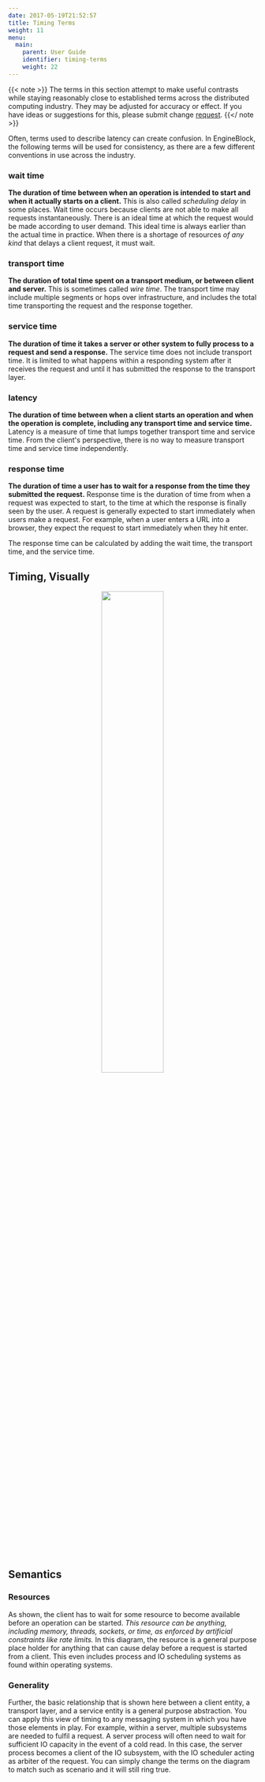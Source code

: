 ```yaml
---
date: 2017-05-19T21:52:57
title: Timing Terms
weight: 11
menu:
  main:
    parent: User Guide
    identifier: timing-terms
    weight: 22
---
```


{{< note >}}
The terms in this section attempt to make useful contrasts while
staying reasonably close to established terms across the distributed computing
industry. They may be adjusted for accuracy or effect. If you have ideas or
suggestions for this, please submit change 
[request](https://github.com/engineblock/engineblock/issues).
{{</ note >}}

Often, terms used to describe latency can create confusion. In EngineBlock, 
the following terms will be used for consistency, as there are a few different 
conventions in use across the industry.

### wait time
 
**The duration of time between when an operation is intended to start and when it actually 
starts on a client.** This is also called *scheduling delay* in some places. Wait
time occurs because clients are not able to make all requests instantaneously.
There is an ideal time at which the request would be made according to user
demand. This ideal time is always earlier than the actual time in practice.
When there is a shortage of resources *of any kind* that delays a client request,
it must wait.

### transport time

**The duration of total time spent on a transport medium, or between client and server.** This is
sometimes called *wire time*. The transport time may include multiple segments or hops over
infrastructure, and includes the total time transporting the request and the response together.

### service time

**The duration of time it takes a server or other system to fully process to a request and 
send a response.** The service time does not include transport time. It is limited to what happens within 
a responding system after it receives the request and until it has submitted the response to the transport layer.

### latency

**The duration of time between when a client starts an operation and when the operation is complete,
including any transport time and service time.** Latency is a measure of time that lumps
together transport time and service time. From the client's perspective, there is no way to
measure transport time and service time independently.

### response time

**The duration of time a user has to wait for a response from the time they submitted the request.**
Response time is the duration of time from when a request was expected to start, to the time at 
which the response is finally seen by the user. A request is generally expected to start immediately
when users make a request. For example, when a user enters a URL into a browser, they expect the request
to start immediately when they hit enter. 

The response time can be calculated by adding the wait time, the transport time, and the service time.
  
## Timing, Visually

<div align="middle"><img src="/diagrams/eb_timing_terms.svg" width="50%"></img></div>

## Semantics 

### Resources

As shown, the client has to wait for some resource to become available before
an operation can be started. *This resource can be anything, including memory,
threads, sockets, or time, as enforced by artificial constraints like rate 
limits.* In this diagram, the resource is a general purpose place holder 
for anything that can cause delay before a request is started from a client.
This even includes process and IO scheduling systems as found within operating
systems.

### Generality
 
Further, the basic relationship that is shown here between a client entity, a 
transport layer, and a service entity is a general purpose abstraction. 
You can apply this view of timing to any messaging system in which you 
have those elements in play. For example, within a server, multiple subsystems 
are needed to fulfil a request. A server process will often need to wait for
sufficient IO capacity in the event of a cold read. In this case, the server
process becomes a client of the IO subsystem, with the IO scheduler acting
as arbiter of the request. You can simply change the terms on the diagram
to match such as scenario and it will still ring true.
